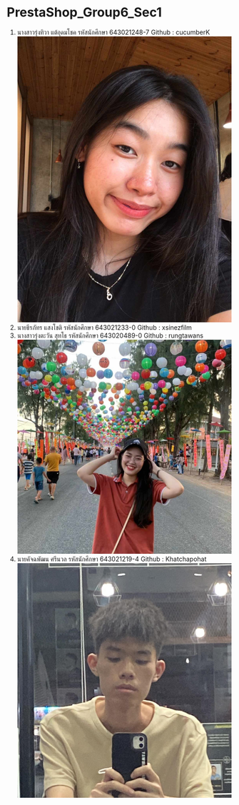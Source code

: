 # PrestaShop_Group6_Sec1
1. นางสาวรุ่งทิวา แต้อุดมโชค    รหัสนักศึกษา 643021248-7   Github : cucumberK
![media](/media/rungtiwa_pic.jpg)
2. นายธีรภัทร แสงโชติ         รหัสนักศึกษา 643021233-0   Github : xsinezfilm
3. นางสาวรุ่งตะวัน สุทโธ        รหัสนักศึกษา 643020489-0   Github : rungtawans
![media](/media/rungtawan_pic.jpg)
4. นายคัจฉพัฒน ศรีนวล        รหัสนักศึกษา 643021219-4   Github : Khatchapohat
![media](/media/khatchaphat_pic.jpg)
